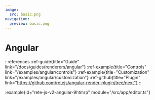 ```yaml
---
image:
  src: basic.png
navigation:
  preview: basic.png
---
```


# Angular

::references
:ref-guide{title="Guide" link="/docs/guides/renderers/angular"}
:ref-example{title="Controls" link="/examples/angular/controls"}
:ref-example{title="Customization" link="/examples/angular/customization"}
:ref-github{title="Plugin" link="https://github.com/retejs/angular-render-plugin/tree/next"}
::

:example{id="rete-js-v2-angular-9htmrp" module="/src/app/editor.ts"}
